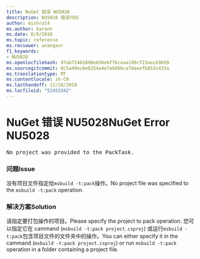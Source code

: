 ```yaml
---
title: NuGet 错误 NU5028
description: NU5028 错误代码
author: mishra14
ms.author: karann
ms.date: 8/8/2018
ms.topic: reference
ms.reviewer: anangaur
f1_keywords:
- NU5028
ms.openlocfilehash: 97ab71401890e650ebf76ceaa190cf23aecb9699
ms.sourcegitcommit: 0c5a49ec6e0254a4e7a9d8bca7daeefb853c433a
ms.translationtype: MT
ms.contentlocale: zh-CN
ms.lasthandoff: 11/28/2018
ms.locfileid: "52453342"
---
```

# <a name="nuget-error-nu5028"></a><span data-ttu-id="011fb-103">NuGet 错误 NU5028</span><span class="sxs-lookup"><span data-stu-id="011fb-103">NuGet Error NU5028</span></span>
<pre>No project was provided to the PackTask.</pre>

### <a name="issue"></a><span data-ttu-id="011fb-104">问题</span><span class="sxs-lookup"><span data-stu-id="011fb-104">Issue</span></span>

<span data-ttu-id="011fb-105">没有项目文件指定给`msbuild -t:pack`操作。</span><span class="sxs-lookup"><span data-stu-id="011fb-105">No project file was specified to the `msbuild -t:pack` operation.</span></span>


### <a name="solution"></a><span data-ttu-id="011fb-106">解决方案</span><span class="sxs-lookup"><span data-stu-id="011fb-106">Solution</span></span>

<span data-ttu-id="011fb-107">请指定要打包操作的项目。</span><span class="sxs-lookup"><span data-stu-id="011fb-107">Please specify the project to pack operation.</span></span>  <span data-ttu-id="011fb-108">您可以指定它在 cammand (`msbuild -t:pack project.csproj`) 或运行`msbuild -t:pack`包含项目文件的文件夹中的操作。</span><span class="sxs-lookup"><span data-stu-id="011fb-108">You can either specify it in the cammand (`msbuild -t:pack project.csproj`) or run `msbuild -t:pack` operation in a folder containing a project file.</span></span>

